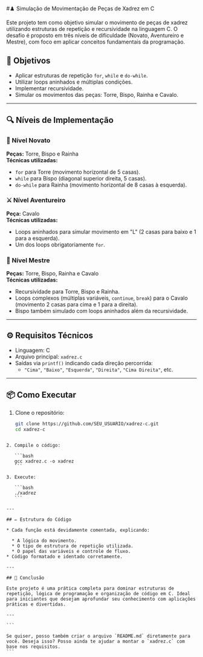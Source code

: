 #♟️ Simulação de Movimentação de Peças de Xadrez em C

Este projeto tem como objetivo simular o movimento de peças de xadrez utilizando estruturas de repetição e recursividade na linguagem C. O desafio é proposto em três níveis de dificuldade (Novato, Aventureiro e Mestre), com foco em aplicar conceitos fundamentais da programação.

## 📌 Objetivos

- Aplicar estruturas de repetição `for`, `while` e `do-while`.
- Utilizar loops aninhados e múltiplas condições.
- Implementar recursividade.
- Simular os movimentos das peças: Torre, Bispo, Rainha e Cavalo.

---

## 🔍 Níveis de Implementação

### 🧩 Nível Novato
**Peças:** Torre, Bispo e Rainha  
**Técnicas utilizadas:**  
- `for` para Torre (movimento horizontal de 5 casas).
- `while` para Bispo (diagonal superior direita, 5 casas).
- `do-while` para Rainha (movimento horizontal de 8 casas à esquerda).

### ⚔️ Nível Aventureiro
**Peça:** Cavalo  
**Técnicas utilizadas:**  
- Loops aninhados para simular movimento em "L" (2 casas para baixo e 1 para a esquerda).
- Um dos loops obrigatoriamente `for`.

### 🧠 Nível Mestre
**Peças:** Torre, Bispo, Rainha e Cavalo  
**Técnicas utilizadas:**  
- Recursividade para Torre, Bispo e Rainha.
- Loops complexos (múltiplas variáveis, `continue`, `break`) para o Cavalo (movimento 2 casas para cima e 1 para a direita).
- Bispo também simulado com loops aninhados além da recursividade.

---

## ⚙️ Requisitos Técnicos

- Linguagem: C
- Arquivo principal: `xadrez.c`
- Saídas via `printf()` indicando cada direção percorrida:
  - `"Cima"`, `"Baixo"`, `"Esquerda"`, `"Direita"`, `"Cima Direita"`, etc.

---

## 📦 Como Executar

1. Clone o repositório:
   ```bash
   git clone https://github.com/SEU_USUARIO/xadrez-c.git
   cd xadrez-c
````

2. Compile o código:

   ```bash
   gcc xadrez.c -o xadrez
   ```

3. Execute:

   ```bash
   ./xadrez
   ```

---

## ✏️ Estrutura do Código

* Cada função está devidamente comentada, explicando:

  * A lógica do movimento.
  * O tipo de estrutura de repetição utilizada.
  * O papel das variáveis e controle de fluxo.
* Código formatado e identado corretamente.

---

## 🚀 Conclusão

Este projeto é uma prática completa para dominar estruturas de repetição, lógica de programação e organização de código em C. Ideal para iniciantes que desejam aprofundar seu conhecimento com aplicações práticas e divertidas.

---

```

Se quiser, posso também criar o arquivo `README.md` diretamente para você. Deseja isso? Posso ainda te ajudar a montar o `xadrez.c` com base nos requisitos.
```
